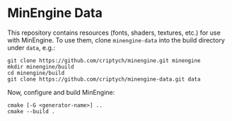 # MinEngine Data

This repository contains resources (fonts, shaders, textures, etc.) for use with
MinEngine.  To use them, clone `minengine-data` into the build directory under
`data`, e.g.:

    git clone https://github.com/criptych/minengine.git minengine
    mkdir minengine/build
    cd minengine/build
    git clone https://github.com/criptych/minengine-data.git data

Now, configure and build MinEngine:

    cmake [-G <generator-name>] ..
    cmake --build .

